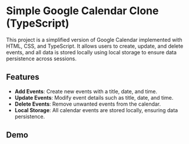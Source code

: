 # Simple Google Calendar Clone (TypeScript)

This project is a simplified version of Google Calendar implemented with HTML, CSS, and TypeScript. It allows users to create, update, and delete events, and all data is stored locally using local storage to ensure data persistence across sessions.

## Features

- **Add Events**: Create new events with a title, date, and time.
- **Update Events**: Modify event details such as title, date, and time.
- **Delete Events**: Remove unwanted events from the calendar.
- **Local Storage**: All calendar events are stored locally, ensuring data persistence.

## Demo
